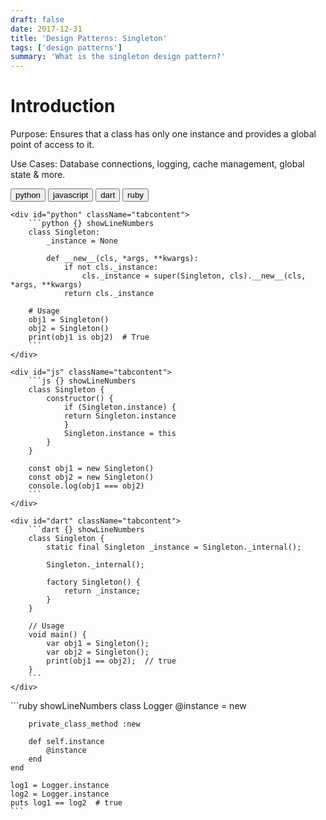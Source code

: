 ```yaml
---
draft: false
date: 2017-12-31
title: 'Design Patterns: Singleton'
tags: ['design patterns']
summary: 'What is the singleton design pattern?'
---
```


# Introduction

Purpose: Ensures that a class has only one instance and provides a global point of access to it.

Use Cases: Database connections, logging, cache management, global state & more.

<div className="tab-group">
  <div className="tab">
    <button id="python" className="tablinks">python</button>
    <button id="js" className="tablinks">javascript</button>
    <button id="dart" className="tablinks">dart</button>
    <button id="ruby" className="tablinks">ruby</button>
  </div>

    <div id="python" className="tabcontent">
        ```python {} showLineNumbers
        class Singleton:
            _instance = None

            def __new__(cls, *args, **kwargs):
                if not cls._instance:
                    cls._instance = super(Singleton, cls).__new__(cls, *args, **kwargs)
                return cls._instance

        # Usage
        obj1 = Singleton()
        obj2 = Singleton()
        print(obj1 is obj2)  # True
        ```
    </div>

    <div id="js" className="tabcontent">
        ```js {} showLineNumbers
        class Singleton {
            constructor() {
                if (Singleton.instance) {
                return Singleton.instance
                }
                Singleton.instance = this
            }
        }

        const obj1 = new Singleton()
        const obj2 = new Singleton()
        console.log(obj1 === obj2)
        ```
    </div>

    <div id="dart" className="tabcontent">
        ```dart {} showLineNumbers
        class Singleton {
            static final Singleton _instance = Singleton._internal();

            Singleton._internal();

            factory Singleton() {
                return _instance;
            }
        }

        // Usage
        void main() {
            var obj1 = Singleton();
            var obj2 = Singleton();
            print(obj1 == obj2);  // true
        }
        ```
    </div>

  <div id="ruby" className="tabcontent">
    ```ruby showLineNumbers
    class Logger
        @instance = new

        private_class_method :new

        def self.instance
            @instance
        end
    end

    log1 = Logger.instance
    log2 = Logger.instance
    puts log1 == log2  # true
    ```

  </div>
</div>
